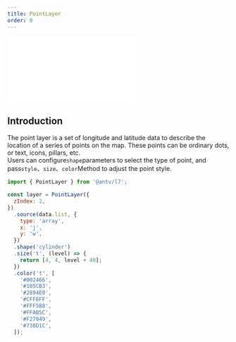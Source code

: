 ```yaml
---
title: PointLayer
order: 0
---
```


<embed src="@/docs/api/common/style.md"></embed>

## Introduction

The point layer is a set of longitude and latitude data to describe the location of a series of points on the map. These points can be ordinary dots, or text, icons, pillars, etc.\
Users can configure`shape`parameters to select the type of point, and pass`style`、`size`、`color`Method to adjust the point style.

```javascript
import { PointLayer } from '@antv/l7';

const layer = PointLayer({
  zIndex: 2,
})
  .source(data.list, {
    type: 'array',
    x: 'j',
    y: 'w',
  })
  .shape('cylinder')
  .size('t', (level) => {
    return [4, 4, level + 40];
  })
  .color('t', [
    '#002466',
    '#105CB3',
    '#2894E0',
    '#CFF6FF',
    '#FFF5B8',
    '#FFAB5C',
    '#F27049',
    '#730D1C',
  ]);
```
